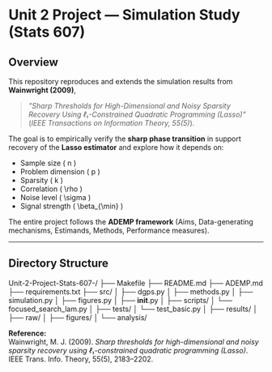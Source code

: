 # Unit 2 Project — Simulation Study (Stats 607)

## Overview
This repository reproduces and extends the simulation results from **Wainwright (2009)**,  
> *"Sharp Thresholds for High-Dimensional and Noisy Sparsity Recovery Using ℓ₁-Constrained Quadratic Programming (Lasso)"*  
(*IEEE Transactions on Information Theory, 55(5)*).

The goal is to empirically verify the **sharp phase transition** in support recovery of the **Lasso estimator** and explore how it depends on:
- Sample size \( n \)
- Problem dimension \( p \)
- Sparsity \( k \)
- Correlation \( \rho \)
- Noise level \( \sigma \)
- Signal strength \( \beta_{\min} \)

The entire project follows the **ADEMP framework** (Aims, Data-generating mechanisms, Estimands, Methods, Performance measures).

---

## Directory Structure
Unit-2-Project-Stats-607-/
├── Makefile
├── README.md
├── ADEMP.md
├── requirements.txt
├── src/
│   ├── dgps.py
│   ├── methods.py
│   ├── simulation.py
│   ├── figures.py
│   ├── __init__.py
│
├── scripts/
│   └── focused_search_lam.py
│
├── tests/
│   └── test_basic.py
│
├── results/
│   ├── raw/
│   ├── figures/
│   └── analysis/


**Reference:**  
Wainwright, M. J. (2009). *Sharp thresholds for high-dimensional and noisy sparsity recovery using ℓ₁-constrained quadratic programming (Lasso)*. IEEE Trans. Info. Theory, 55(5), 2183–2202.
